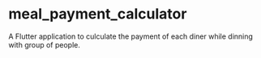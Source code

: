 # meal_payment_calculator

A Flutter application to culculate the payment of each diner while dinning with group of people.
